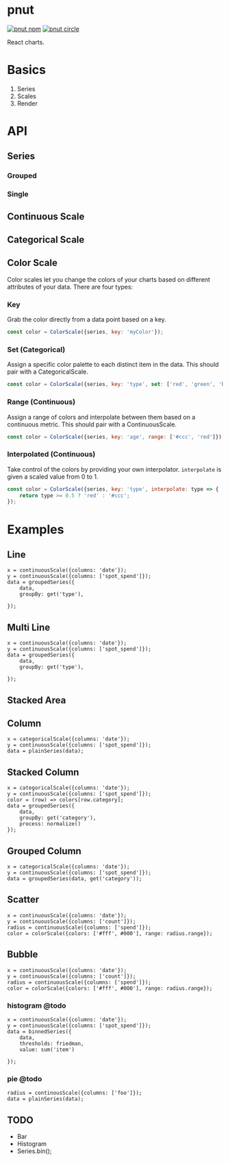 # pnut
[![pnut npm](https://img.shields.io/npm/v/pnut.svg?style=flat-square)](https://www.npmjs.com/package/pnut)
[![pnut circle](https://img.shields.io/circleci/project/github/bigdatr/pnut.svg?style=flat-square)](https://circleci.com/gh/bigdatr/pnut)

React charts.




# Basics
1. Series
2. Scales
3. Render


# API

## Series
### Grouped
### Single

## Continuous Scale
## Categorical Scale

## Color Scale
Color scales let you change the colors of your charts based on different attributes of your data.
There are four types:

### Key
Grab the color directly from a data point based on a key.
```js
const color = ColorScale({series, key: 'myColor'});
```

### Set (Categorical)
Assign a specific color palette to each distinct item in the data. This should pair with a CategoricalScale.
```js
const color = ColorScale({series, key: 'type', set: ['red', 'green', 'blue']});
```

### Range (Continuous)
Assign a range of colors and interpolate between them based on a continuous metric. This should pair with a ContinuousScale.
```js
const color = ColorScale({series, key: 'age', range: ['#ccc', 'red']});
```

### Interpolated (Continuous)
Take control of the colors by providing your own interpolator. `interpolate` is given a scaled value from 0 to 1.
```js
const color = ColorScale({series, key: 'type', interpolate: type => {
	return type >= 0.5 ? 'red' : '#ccc';
});
```


# Examples


## Line
```
x = continuousScale({columns: 'date'});
y = continuousScale({columns: ['spot_spend']});
data = groupedSeries({
	data, 
	groupBy: get('type'),

});
```
## Multi Line
```
x = continuousScale({columns: 'date'});
y = continuousScale({columns: ['spot_spend']});
data = groupedSeries({
	data, 
	groupBy: get('type'),

});
```
## Stacked Area

## Column
```
x = categoricalScale({columns: 'date'});
y = continuousScale({columns: ['spot_spend']});
data = plainSeries(data);
```

## Stacked Column
```
x = categoricalScale({columns: 'date'});
y = continuousScale({columns: ['spot_spend']});
color = (row) => colors[row.category];
data = groupedSeries({
	data, 
	groupBy: get('category'),
	process: normalize()
});
```
## Grouped Column
```
x = categoricalScale({columns: 'date'});
y = continuousScale({columns: ['spot_spend']});
data = groupedSeries(data, get('category'));
```

## Scatter
```
x = continuousScale({columns: 'date'});
y = continuousScale({columns: ['count']});
radius = continuousScale({columns: ['spend']});
color = colorScale({colors: ['#fff', #000'], range: radius.range});
```
## Bubble
```
x = continuousScale({columns: 'date'});
y = continuousScale({columns: ['count']});
radius = continuousScale({columns: ['spend']});
color = colorScale({colors: ['#fff', #000'], range: radius.range});
```


### histogram @todo
```
x = continuousScale({columns: 'date'});
y = continuousScale({columns: ['spot_spend']});
data = binnedSeries({
	data, 
	thresholds: friedman,
	value: sum('item')

});
```

### pie @todo
```
radius = continousScale({columns: ['foo']});
data = plainSeries(data);
```


## TODO
* Bar
* Histogram
* Series.bin();



